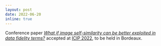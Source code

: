 ```yaml
---
layout: post
date: 2022-06-20
inline: true
---
```


Conference paper <i><a href="#PereiraNavarroDuranICIP2022">What if image self-similarity can be better exploited in data fidelity terms?</a></i> accepted at [ICIP 2022](https://2022.ieeeicip.org/), to be held in Bordeaux. 

